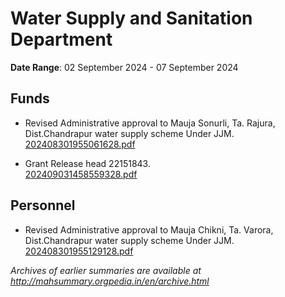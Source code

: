 # Water Supply and Sanitation Department

**Date Range**: 02 September 2024 - 07 September 2024


## Funds
- Revised Administrative approval to Mauja Sonurli, Ta. Rajura, Dist.Chandrapur water supply scheme Under JJM.\
  [202408301955061628.pdf](https://gr.maharashtra.gov.in/Site/Upload/Government%20Resolutions/English/202408301955061628.pdf)

- Grant Release head 22151843.\
  [202409031458559328.pdf](https://gr.maharashtra.gov.in/Site/Upload/Government%20Resolutions/English/202409031458559328.pdf)

## Personnel
- Revised Administrative approval to Mauja Chikni, Ta. Varora, Dist.Chandrapur water supply scheme Under JJM.\
  [202408301955129128.pdf](https://gr.maharashtra.gov.in/Site/Upload/Government%20Resolutions/English/202408301955129128.pdf)


*Archives of earlier summaries are available at http://mahsummary.orgpedia.in/en/archive.html*